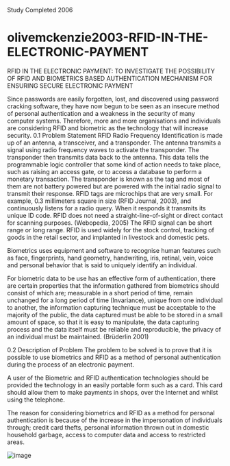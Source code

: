 Study Completed 2006

# olivemckenzie2003-RFID-IN-THE-ELECTRONIC-PAYMENT
RFID IN THE ELECTRONIC PAYMENT: TO INVESTIGATE  THE POSSIBILITY OF RFID AND BIOMETRICS BASED AUTHENTICATION MECHANISM FOR  ENSURING SECURE ELECTRONIC PAYMENT


Since passwords are easily forgotten, lost, and discovered using password cracking software, they have now begun to be seen as an insecure method of personal authentication and a weakness in the security of many computer systems. Therefore, more and more organisations and individuals are considering RFID and biometric as the technology that will increase security.
0.1	Problem Statement
RFID Radio Frequency Identification is made up of an antenna, a transceiver, and a transponder. The antenna transmits a signal using radio frequency waves to activate the transponder.  The transponder then transmits data back to the antenna. This data tells the programmable logic controller that some kind of action needs to take place, such as raising an access gate, or to access a database to perform a monetary transaction. The transponder is known as the tag and most of them are not battery powered but are powered with the initial radio signal to transmit their response. RFID tags are microchips that are very small. For example, 0.3 millimeters square in size (RFID Journal, 2003), and continuously listens for a radio query. When it responds it transmits its unique ID code. RFID does not need a straight-line-of-sight or direct contact for scanning purposes. (Webopedia, 2005) The RFID signal can be short range or long range. RFID is used widely for the stock control, tracking of goods in the retail sector, and implanted in livestock and domestic pets.

Biometrics uses equipment and software to recognise human features such as face, fingerprints, hand geometry, handwriting, iris, retinal, vein, voice and personal behavior that is said to uniquely identify an individual. 

For biometric data to be use has an effective form of authentication, there are certain properties that the information gathered from biometrics should consist of which are; measurable in a short period of time, remain unchanged for a long period of time (Invariance), unique from one individual to another, the information capturing technique must be acceptable to the majority of the public, the data captured must be able to be stored in a small amount of space, so that it is easy to manipulate, the data capturing process and the data itself must be reliable and reproducible, the privacy of an individual must be maintained. (Brüderlin 2001)

0.2	Description of Problem 
The problem to be solved is to prove that it is possible to use biometrics and RFID as a method of personal authentication during the process of an electronic payment.

A user of the Biometric and RFID authentication technologies should be provided the technology in an easily portable form such as a card. This card should allow them to make payments in shops, over the Internet and whilst using the telephone.

The reason for considering biometrics and RFID as a method for personal authentication is because of the increase in the impersonation of individuals through; credit card thefts, personal information thrown out in domestic household garbage, access to computer data and access to restricted areas.  


![image](https://github.com/olivemckenzie2003/olivemckenzie2003-RFID-IN-THE-ELECTRONIC-PAYMENT-/assets/115945473/6fd76da9-b8b6-4ce7-9179-22363b7eeb27)




